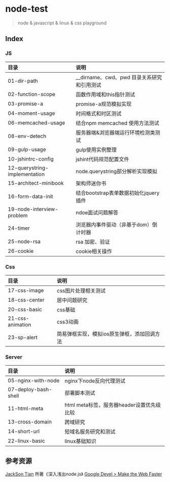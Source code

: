 # node-test
>node & javascript & linux & css playground

## Index
### JS
| 目录 | 说明
|:---|:---
| 01-dir-path |  __dirname、cwd、pwd 目录关系研究和引用测试
| 02-function-scope | 函数作用域和this指针测试
| 03-promise-a  | promise-a规范模拟实现
| 04-moment-usage | 时间格式和时区测试
| 06-memcached-usage  |  结合npm memcached 使用方法测试
| 08-env-detech    |     服务器端&浏览器端运行环境检测类测试     
| 09-gulp-usage     |    gulp使用实例整理
| 10-jshintrc-config  |   jshint代码规范配置文件
| 12-querystring-implementation  |  node.querystring部分解析实现模拟
| 15-architect-minibook | 架构师迷你书
| 16-form-data-init   |  结合bootstrap表单数据初始化jquery插件
| 19-node-interview-problem  |  ndoe面试问题解答
| 24-timer           |   浏览器内事件驱动（非基于dom）倒计时器
| 25-node-rsa        |   rsa 加密、验证
| 26-cookie  | cookie相关操作


### Css
| 目录 | 说明
|:---|:---
| 17-css-image       |   css图片处理相关测试
| 18-css-center      |   居中问题研究
| 20-css-basic       |   css基础
| 21-css-animation   |   css3动画
| 23-sp-alert        |   简易弹框实现，模拟ios原生弹框，添加回调方法


### Server
| 目录 | 说明
|:---|:---
| 05-nginx-with-node  |  nginx下node反向代理测试
| 07-deploy-bash-shell | 部署脚本测试
| 11-html-meta   |    html meta标签，服务器header设置优先级比较
| 13-cross-domain    |   跨域研究
| 14-short-url       |   短域名服务研究和测试   
| 22-linux-basic     |   linux基础知识

## 参考资源
[JackSon Tian](https://github.com/JacksonTian) 所著《深入浅出node.js》
[Google Devel > Make the Web Faster](https://developers.google.com/speed/)